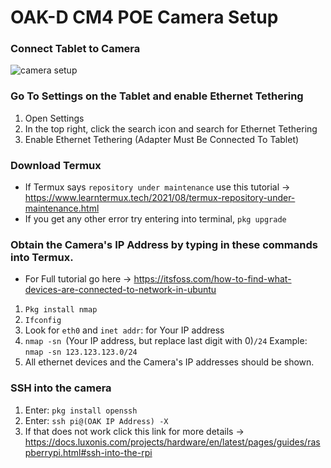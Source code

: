 # OAK-D CM4 POE Camera Setup

### Connect Tablet to Camera 
![camera setup](https://docs.google.com/drawings/d/e/2PACX-1vRyIKDyIW1dKc1ZNlByO9vhbYpe7WN5FKFMsWFR1a4VKudgFgmFSWMJjS2dsklb3mQRJP6mQPw0Um4X/pub?w=480&h=360)
### Go To Settings on the Tablet and enable Ethernet Tethering
1. Open Settings
2. In the top right, click the search icon and search for Ethernet Tethering
3. Enable Ethernet Tethering (Adapter Must Be Connected To Tablet)
### Download Termux
- If Termux says `repository under maintenance` use this tutorial -> https://www.learntermux.tech/2021/08/termux-repository-under-maintenance.html
- If you get any other error try entering into terminal, `pkg upgrade`
### Obtain the Camera's IP Address by typing in these commands into Termux. 
- For Full tutorial go here -> https://itsfoss.com/how-to-find-what-devices-are-connected-to-network-in-ubuntu
1. `Pkg install nmap`
2. `Ifconfig`
3. Look for `eth0` and `inet addr`: for Your IP address
4. `nmap -sn `(Your IP address, but replace last digit with 0)`/24`
   Example: `nmap -sn 123.123.123.0/24`
5. All ethernet devices and the Camera's IP addresses should be shown.

### SSH into the camera
1. Enter: `pkg install openssh`
2. Enter: `ssh pi@(OAK IP Address) -X`
3. If that does not work click this link for more details -> https://docs.luxonis.com/projects/hardware/en/latest/pages/guides/raspberrypi.html#ssh-into-the-rpi
